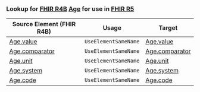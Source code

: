 ### Lookup for [FHIR R4B](https://hl7.org/fhir/R4B/) [Age](https://hl7.org/fhir/R4B/Age.html) for use in [FHIR R5](https://hl7.org/fhir/R5/)

| Source Element (FHIR R4B) | Usage | Target |
| -------------- | ----- | ------ |
| [Age.value](https://hl7.org/fhir/R4B/Age.html#resource) | `UseElementSameName` | [Age.value](https://hl7.org/fhir/R5/Age.html#resource) |
| [Age.comparator](https://hl7.org/fhir/R4B/Age.html#resource) | `UseElementSameName` | [Age.comparator](https://hl7.org/fhir/R5/Age.html#resource) |
| [Age.unit](https://hl7.org/fhir/R4B/Age.html#resource) | `UseElementSameName` | [Age.unit](https://hl7.org/fhir/R5/Age.html#resource) |
| [Age.system](https://hl7.org/fhir/R4B/Age.html#resource) | `UseElementSameName` | [Age.system](https://hl7.org/fhir/R5/Age.html#resource) |
| [Age.code](https://hl7.org/fhir/R4B/Age.html#resource) | `UseElementSameName` | [Age.code](https://hl7.org/fhir/R5/Age.html#resource) |
